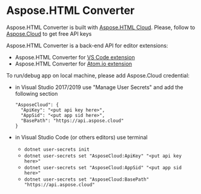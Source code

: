 ﻿# Aspose.HTML Converter 

Aspose.HTML Converter is built with [Aspose.HTML Cloud](https://products.aspose.cloud/html/family).
Please, follow to [Aspose.Cloud](https://purchase.aspose.cloud/) to get free API keys

Aspose.HTML Converter is a back-end API for editor extensions:

* Aspose.HTML Converter for [VS Code extension](https://github.com/asposecloudmarketplace/aspose-html-converter-for-vscode)
* Aspose.HTML Converter for [Atom.io extension](https://atom.io/packages/aspose-html-converter)

To run/debug app on local machine, please add Aspose.Cloud credential:

* in Visual Studio 2017/2019 use "Manage User Secrets" and add the following section

  ```
  "AsposeCloud": {
    "ApiKey": "<put api key here>",
    "AppSid": "<put app sid here>",
    "BasePath": "https://api.aspose.cloud"
  }
  ```

* in Visual Studio Code (or others editors) use terminal 
    * `dotnet user-secrets init`
    * `dotnet user-secrets set "AsposeCloud:ApiKey" "<put api key here>"`
    * `dotnet user-secrets set "AsposeCloud:AppSid" "<put app sid here>"`
    * `dotnet user-secrets set "AsposeCloud:BasePath" "https://api.aspose.cloud"`
